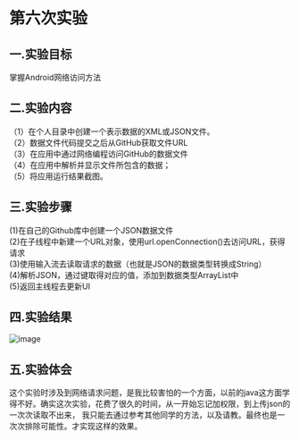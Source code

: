 # 第六次实验

## 一.实验目标
掌握Android网络访问方法

## 二.实验内容
（1）在个人目录中创建一个表示数据的XML或JSON文件。<br/>
（2）数据文件代码提交之后从GitHub获取文件URL<br/>
（3）在应用中通过网络编程访问GitHub的数据文件<br/>
（4）在应用中解析并显示文件所包含的数据；<br/>
（5）将应用运行结果截图。<br/>

## 三.实验步骤
(1)在自己的Github库中创建一个JSON数据文件<br>
(2)在子线程中新建一个URL对象，使用url.openConnection()去访问URL，获得请求<br>
(3)使用输入流去读取请求的数据（也就是JSON的数据类型转换成String）<br>
(4)解析JSON，通过键取得对应的值，添加到数据类型ArrayList中<br>
(5)返回主线程去更新UI<br>

## 四.实验结果
![image](https://github.com/bbb1123/android-labs-2018/blob/master/soft1606081301337/app/%E5%BE%AE%E4%BF%A1%E5%9B%BE%E7%89%87_20180527132522.jpg)

## 五.实验体会
这个实验时涉及到网络请求问题，是我比较害怕的一个方面，以前的java这方面学得不好。确实这次实验，花费了很久的时间，从一开始忘记加权限，到上传json的一次次读取不出来，
我只能去通过参考其他同学的方法，以及请教。最终也是一次次排除可能性。才实现这样的效果。
